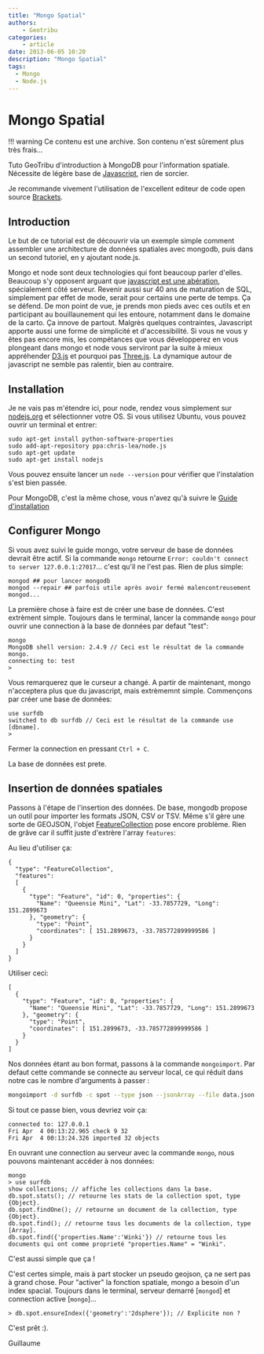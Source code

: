```yaml
---
title: "Mongo Spatial"
authors:
    - Geotribu
categories:
    - article
date: 2013-06-05 10:20
description: "Mongo Spatial"
tags:
  - Mongo
  - Node.js
---
```


# Mongo Spatial

!!! warning
    Ce contenu est une archive. Son contenu n'est sûrement plus très frais...

Tuto GeoTribu d'introduction à MongoDB pour l'information spatiale. Nécessite de légère base de [Javascript](http://fr.openclassrooms.com/informatique/cours/dynamisez-vos-sites-web-avec-javascript), rien de sorcier.

Je recommande vivement l'utilisation de l'excellent editeur de code open source [Brackets](http://brackets.io/).

## Introduction

Le but de ce tutorial est de découvrir via un exemple simple comment assembler une architecture de données spatiales avec mongodb, puis dans un second tutoriel, en y ajoutant node.js.

Mongo et node sont deux technologies qui font beaucoup parler d'elles. Beaucoup s'y opposent arguant que [javascript est une abération](http://sametmax.com/un-gros-troll-de-plus-sur-javacscript/), spécialement côté serveur. Revenir aussi sur 40 ans de maturation de SQL, simplement par effet de mode, serait pour certains une perte de temps. Ça se défend. De mon point de vue, je prends mon pieds avec ces outils et en participant au bouillaunement qui les entoure, notamment dans le domaine de la carto. Ça innove de partout. Malgrès quelques contraintes, Javascript apporte aussi une forme de simplicité et d'accessibilité. Si vous ne vous y êtes pas encore mis, les compétances que vous développerez en vous plongeant dans mongo et node vous serviront par la suite à mieux appréhender [D3.js](http://d3js.org/) et pourquoi pas [Three.js](http://threejs.org/). La dynamique autour de javascript ne semble pas ralentir, bien au contraire.

## Installation

Je ne vais pas m'étendre ici, pour node, rendez vous simplement sur [nodejs.org](http://nodejs.org/ "nodejs.org") et sélectionner votre OS. Si vous utilisez Ubuntu, vous pouvez ouvrir un terminal et entrer:

    sudo apt-get install python-software-properties
    sudo add-apt-repository ppa:chris-lea/node.js
    sudo apt-get update
    sudo apt-get install nodejs

Vous pouvez ensuite lancer un `node --version` pour vérifier que l'instalation s'est bien passée.

Pour MongoDB, c'est la même chose, vous n'avez qu'à suivre le [Guide d'installation](http://docs.mongodb.org/manual/installation/ "docs.mongodb.org/manual/installation/")

## Configurer Mongo

Si vous avez suivi le guide mongo, votre serveur de base de données devrait être actif. Si la commande `mongo` retourne `Error: couldn't connect to server 127.0.0.1:27017`... c'est qu'il ne l'est pas. Rien de plus simple:

    mongod ## pour lancer mongodb
    mongod --repair ## parfois utile après avoir fermé malencontreusement mongod...

La première chose à faire est de créer une base de données. C'est extrèment simple. Toujours dans le terminal, lancer la commande `mongo` pour ouvrir une connection à la base de données par defaut "test":

    mongo
    MongoDB shell version: 2.4.9 // Ceci est le résultat de la commande mongo.
    connecting to: test
    >

Vous remarquerez que le curseur a changé. A partir de maintenant, mongo n'acceptera plus que du javascript, mais extrèmemnt simple. Commençons par créer une base de données:

    use surfdb
    switched to db surfdb // Ceci est le résultat de la commande use [dbname].
    >

Fermer la connection en pressant `Ctrl + C`.

La base de données est prete.

## Insertion de données spatiales

Passons à l'étape de l'insertion des données. De base, mongodb propose un outil pour importer les formats JSON, CSV or TSV. Même s'il gère une sorte de GEOJSON, l'objet [FeatureCollection](http://geojson.org/geojson-spec.html#feature-collection-objects) pose encore problème. Rien de grâve car il suffit juste d'extrère l'array `features`:

Au lieu d'utiliser ça:

    {
      "type": "FeatureCollection",
      "features":
      [
        {
          "type": "Feature", "id": 0, "properties": {
            "Name": "Queensie Mini", "Lat": -33.7857729, "Long": 151.2899673
          }, "geometry": {
            "type": "Point",
            "coordinates": [ 151.2899673, -33.785772899999586 ]
          }
        }
      ]
    }

Utiliser ceci:

    [
      {
        "type": "Feature", "id": 0, "properties": {
          "Name": "Queensie Mini", "Lat": -33.7857729, "Long": 151.2899673
        }, "geometry": {
          "type": "Point",
          "coordinates": [ 151.2899673, -33.785772899999586 ]
        }
      }
    ]

Nos données étant au bon format, passons à la commande `mongoimport`. Par defaut cette commande se connecte au serveur local, ce qui réduit dans notre cas le nombre d'arguments à passer :

```bash
mongoimport -d surfdb -c spot --type json --jsonArray --file data.json
```

Si tout ce passe bien, vous devriez voir ça:

    connected to: 127.0.0.1
    Fri Apr  4 00:13:22.965 check 9 32
    Fri Apr  4 00:13:24.326 imported 32 objects

En ouvrant une connection au serveur avec la commande `mongo`, nous pouvons maintenant accéder à nos données:

    mongo
    > use surfdb
    show collections; // affiche les collections dans la base.
    db.spot.stats(); // retourne les stats de la collection spot, type {Object}.
    db.spot.findOne(); // retourne un document de la collection, type {Object}.
    db.spot.find(); // retourne tous les documents de la collection, type [Array].
    db.spot.find({'properties.Name':'Winki'}) // retourne tous les documents qui ont comme proprieté "properties.Name" = "Winki".

C'est aussi simple que ça !

C'est certes simple, mais à part stocker un pseudo geojson, ça ne sert pas à grand chose. Pour "activer" la fonction spatiale, mongo a besoin d'un index spacial. Toujours dans le terminal, serveur demarré [`mongod`] et connection active [`mongo`]...

    > db.spot.ensureIndex({'geometry':'2dsphere'}); // Explicite non ?

C'est prêt :).

Guillaume
